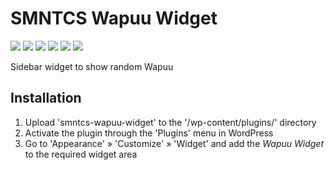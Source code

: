 # SMNTCS Wapuu Widget

[![](https://img.shields.io/github/license/nielslange/smntcs-wapuu-widget.svg)](https://www.gnu.org/licenses/old-licenses/gpl-2.0.en.html)
[![](https://plugintests.com/plugins/smntcs-wapuu-widget/wp-badge.svg)](https://plugintests.com/plugins/smntcs-wapuu-widget/latest)
[![](https://plugintests.com/plugins/smntcs-wapuu-widget/php-badge.svg)](https://plugintests.com/plugins/smntcs-wapuu-widget/latest)
[![](https://img.shields.io/wordpress/plugin/dt/smntcs-wapuu-widget.svg)](https://wordpress.org/plugins/smntcs-wapuu-widget/)
[![](https://img.shields.io/wordpress/plugin/v/smntcs-wapuu-widget.svg)](https://wordpress.org/plugins/smntcs-wapuu-widget/)
[![](https://img.shields.io/github/tag/nielslange/smntcs-wapuu-widget.svg)](https://wordpress.org/plugins/smntcs-wapuu-widget/)

Sidebar widget to show random Wapuu

## Installation

1. Upload 'smntcs-wapuu-widget' to the '/wp-content/plugins/' directory
2. Activate the plugin through the 'Plugins' menu in WordPress
3. Go to 'Appearance' » 'Customize' » 'Widget' and add the *Wapuu Widget* to the required widget area 